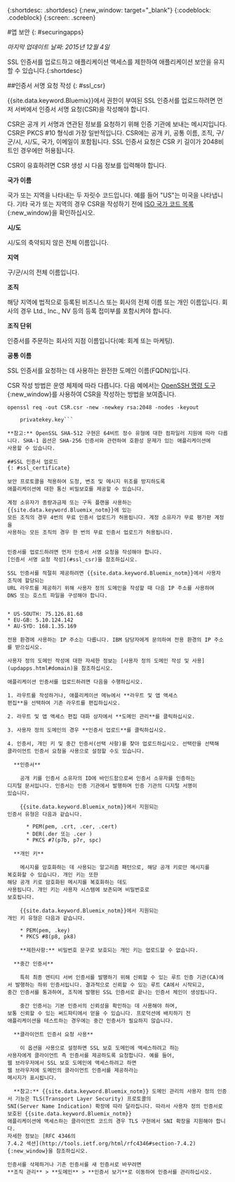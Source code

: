 {:shortdesc: .shortdesc}
{:new_window: target="_blank"}
{:codeblock: .codeblock}
{:screen: .screen}

#앱 보안
{: #securingapps}

*마지막 업데이트 날짜: 2015년 12월 4일*

SSL 인증서를 업로드하고 애플리케이션 액세스를
제한하여 애플리케이션 보안을 유지할 수 있습니다.{:shortdesc}

##인증서 서명 요청 작성
{: #ssl_csr}

{{site.data.keyword.Bluemix}}에서 권한이 부여된 SSL 인증서를 업로드하려면 먼저 서버에서 인증서 서명 요청(CSR)을 작성해야 합니다.

CSR은 공개 키 서명과 연관된 정보를 요청하기 위해 인증 기관에 보내는
메시지입니다. CSR은 PKCS #10 형식dl 가장 일반적입니다. CSR에는 공개 키,
공통 이름, 조직, 구/군/시, 시/도, 국가, 이메일이 포함됩니다. SSL 인증서 요청은
CSR 키 길이가 2048비트인 경우에만 허용됩니다. 

CSR이 유효하려면 CSR 생성 시 다음 정보를 입력해야 합니다. 

**국가 이름**
  
  국가 또는 지역을 나타내는 두 자릿수 코드입니다. 예를 들어 "US"는 미국을 나타냅니다.
기타 국가 또는 지역의 경우 CSR을 작성하기 전에
[ISO 국가 코드 목록](https://www.iso.org/obp/ui/#search){:new_window}을 확인하십시오. 
  
**시/도**

  시/도의 축약되지 않은 전체 이름입니다. 

**지역**

  구/군/시의 전체 이름입니다. 
  
**조직**

  해당 지역에 법적으로 등록된 비즈니스 또는 회사의 전체 이름 또는 개인 이름입니다.
회사의 경우 Ltd., Inc., NV 등의 등록 접미부를 포함시켜야 합니다. 
  
**조직 단위**

  인증서를 주문하는 회사의 지점 이름입니다(예: 회계 또는 마케팅). 
  
**공통 이름**

  SSL 인증서를 요청하는 데 사용하는 완전한 도메인 이름(FQDN)입니다.

  
CSR 작성 방법은 운영 체제에 따라 다릅니다. 다음 예에서는
[OpenSSH 명령 도구](http://www.openssl.org/){:new_window}를
사용하여 CSR을 작성하는 방법을 보여줍니다. 

```
openssl req -out CSR.csr -new -newkey rsa:2048 -nodes -keyout

    privatekey.key```

**참고:** OpenSSL SHA-512 구현은 64비트 정수 유형에 대한 컴파일러 지원에 따라 다릅니다. SHA-1 옵션은 SHA-256 인증서와 관련하여 호환성 문제가 있는 애플리케이션에
사용할 수 있습니다. 

##SSL 인증서 업로드
{: #ssl_certificate}

보안 프로토콜을 적용하여 도청, 변조 및 메시지 위조를 방지하도록
애플리케이션에 대한 통신 비밀보호를 제공할 수 있습니다. 

계정 소유자가 종량과금제 또는 구독 플랜을 사용하는 {{site.data.keyword.Bluemix_notm}}에 있는
모든 조직의 경우 4번의 무료 인증서 업로드가 허용됩니다. 계정 소유자가 무료 평가판 계정을
사용하는 모든 조직의 경우 한 번의 무료 인증서 업로드가 허용됩니다.


인증서를 업로드하려면 먼저 인증서 서명 요청을 작성해야 합니다.
[인증서 서명 요청 작성](#ssl_csr)을 참조하십시오.

SSL 인증서를 적절히 제공하려면 {{site.data.keyword.Bluemix_notm}}에서 사용자 조직에 할당되는
URL 라우트를 제공하기 위해 사용자 정의 도메인을 작성할 때 다음 IP 주소를 사용하여
DNS 또는 호스트 파일을 구성해야 합니다.


* US-SOUTH: 75.126.81.68
* EU-GB: 5.10.124.142
* AU-SYD: 168.1.35.169

전용 환경에 사용하는 IP 주소는 다릅니다. IBM 담당자에게 문의하여 전용 환경의 IP 주소를 받으십시오. 

사용자 정의 도메인 작성에 대한 자세한 정보는 [사용자 정의 도메인 작성 및 사용](updapps.html#domain)을 참조하십시오.

애플리케이션 인증서를 업로드하려면 다음을 수행하십시오. 

1. 라우트를 작성하거나, 애플리케이션 메뉴에서 **라우트 및 앱 액세스
편집**을 선택하여 기존 라우트를 편집하십시오.

2. 라우트 및 앱 액세스 편집 대화 상자에서 **도메인 관리**를 클릭하십시오.

3. 사용자 정의 도메인의 경우 **인증서 업로드**를 클릭하십시오. 

4. 인증서, 개인 키 및 중간 인증서(선택 사항)를 찾아 업로드하십시오. 선택란을 선택해
클라이언트 인증서 요청을 사용으로 설정할 수도 있습니다. 

  **인증서**
    
    공개 키를 인증서 소유자의 ID에 바인드함으로써 인증서 소유자를 인증하는
디지털 문서입니다. 인증서는 인증 기관에서 발행하며 인증 기관의 디지털 서명이
있습니다. 
    
    {{site.data.keyword.Bluemix_notm}}에서 지원되는
인증서 유형은 다음과 같습니다. 
    
      * PEM(pem, .crt, .cer, .cert)
	  * DER(.der 또는 .cer )
      * PKCS #7(p7b, p7r, spc)
	  
  **개인 키**
  
    메시지를 암호화하는 데 사용되는 알고리즘 패턴으로, 해당 공개 키로만 메시지를
복호화할 수 있습니다. 개인 키는 또한
해당 공개 키로 암호화된 메시지를 복호화하는 데도
사용됩니다. 개인 키는 사용자 시스템에 보존되며 비밀번호로
보호됩니다.
    
    {{site.data.keyword.Bluemix_notm}}에서 지원되는
개인 키 유형은 다음과 같습니다. 
    
    * PEM(pem, .key) 
    * PKCS #8(p8, pk8)
    
    **제한사항:** 비밀번호 문구로 보호되는 개인 키는 업로드할 수 없습니다.
    
  **중간 인증서**
  
    특히 최종 엔티티 서버 인증서를 발행하기 위해 신뢰할 수 있는 루트 인증 기관(CA)에서 발행하는 하위 인증서입니다. 결과적으로 신뢰할 수 있는 루트 CA에서 시작되고,
중간 인증서를 통과하여, 조직에 발행된 SSL 인증서로 끝나는 인증서 체인이 생성됩니다. 
    
    중간 인증서는 기본 인증서의 신뢰성을 확인하는 데 사용해야 하며,
보통 신뢰할 수 있는 써드파티에서 얻을 수 있습니다. 프로덕션에 배치하기 전
애플리케이션을 테스트하는 경우에는 중간 인증서가 필요하지 않습니다. 
  
  **클라이언트 인증서 요청 사용**
  
    이 옵션을 사용으로 설정하면 SSL 보호 도메인에 액세스하려고 하는
사용자에게 클라이언트 측 인증서를 제공하도록 요청합니다. 예를 들어,
웹 브라우저에서 SSL 보호 도메인에 액세스하려고 하면
웹 브라우저에 도메인의 클라이언트 인증서를 제공하라는
메시지가 표시됩니다. 
  
  **참고:** {{site.data.keyword.Bluemix_notm}} 도메인 관리의 사용자 정의 인증서 기능은 TLS(Transport Layer Security) 프로토콜의
SNI(Server Name Indication) 확장에 따라 달라집니다. 따라서 사용자 정의 인증서로
보호된 {{site.data.keyword.Bluemix_notm}}
애플리케이션에 액세스하는 클라이언트 코드의 경우 TLS 구현에서 SNI 확장을 지원해야 합니다.
자세한 정보는 [RFC 4346의
7.4.2 섹션](http://tools.ietf.org/html/rfc4346#section-7.4.2){:new_window}을 참조하십시오. 

인증서를 삭제하거나 기존 인증서를 새 인증서로 바꾸려면
**조직 관리** > **도메인** > **인증서 보기**로 이동하여 인증서를 관리하십시오.
